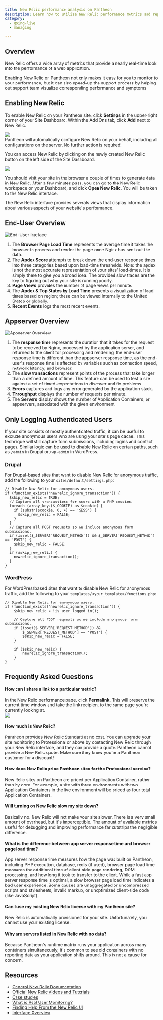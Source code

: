 ```yaml
---
title: New Relic performance analysis on Pantheon
description: Learn how to utilize New Relic performance metrics and reports.
category:
  - going-live
  - managing

---
```


## Overview
New Relic offers a wide array of metrics that provide a nearly real-time look into the performance of a web application.

Enabling New Relic on Pantheon not only makes it easy for you to monitor to your performance, but it can also speed-up the support process by helping out support team visualize corresponding performance and symptoms.

## Enabling New Relic

To enable New Relic on your Pantheon site, click **Settings** in the upper-right corner of your Site Dashboard. Within the Add Ons tab, click **Add** next to New Relic.


![](/source/docs/assets/images/desk_images/218052.png)  
Pantheon will automatically configure New Relic on your behalf, including all configurations on the server. No further action is required!  


You can access New Relic by clicking on the newly created New Relic button on the left side of the Site Dashboard.  


 ![](/source/docs/assets/images/desk_images/280225.png)  


You should visit your site in the browser a couple of times to generate data in New Relic. After a few minutes pass, you can go to the New Relic workspace on your Dashboard, and click **Open New Relic**. You will be taken to the New Relic interface.

The New Relic interface provides severals views that display information about various aspects of your website's performance.

## End-User Overview

![End-User Inteface](/source/docs/assets/images/desk_images/78125.png)

1. The **Browser Page Load Time** represents the average time it takes the browser to process and render the page once Nginx has sent out the data. 
2. The **Apdex Score** attempts to break down the end-user response times into three categories based upon load-time thresholds. Note: the apdex is not the most accurate representation of your sites' load-times. It is simply there to give you a broad idea. The provided slow traces are the key to figuring out why your site is running poorly.
3. **Page Views** provides the number of page views per minute.
4. The **Apdex & Top States by Load Time** presents a visualization of load times based on region; these can be viewed internally to the United States or globally.
5. **Recent Events** logs the most recent events.

## Appserver Overview

![Appserver Overview](/source/docs/assets/images/desk_images/77851.png)

1. The **response time** represents the duration that it takes for the request to be received by Nginx, processed by the application server, and returned to the client for processing and rendering. the end-user response time is different than the appserver response time, as the end-user's response time is affected by variables such as connection speed, network latency, and browser.
2. The **slow transactions** represent points of the process that take longer than a defined amount of time. This feature can be used to test a site against a set of timed-expectations to discover and fix problems.
3. **Errors** captures and logs any error generated by the application stack.
4. **Throughput** displays the number of requests per minute.
5. The **Servers** display shows the number of [Application Containers](/docs/articles/architecture/all-about-application-containers), or appservers, associated with the given environment.

## Only Logging Authenticated Users

If your site consists of mostly authenticated traffic, it can be useful to exclude anonymous users who are using your site's page cache. This technique will still capture form submissions, including logins and contact pages. Similar logic can be used to disable New Relic on certain paths, such as `/admin` in Drupal or `/wp-admin` in WordPress.  

### Drupal
For Drupal-based sites that want to disable New Relic for anonymous traffic, add the following to your `sites/default/settings.php`:

```
// Disable New Relic for anonymous users.
if (function_exists('newrelic_ignore_transaction')) {
  $skip_new_relic = TRUE;
  // Capture all transactions for users with a PHP session.
  foreach (array_keys($_COOKIE) as $cookie) {
    if (substr($cookie, 0, 4) == 'SESS') {
      $skip_new_relic = FALSE;
    }
  }
  // Capture all POST requests so we include anonymous form submissions.
  if (isset($_SERVER['REQUEST_METHOD']) && $_SERVER['REQUEST_METHOD'] == 'POST') {
    $skip_new_relic = FALSE;
  }
  if ($skip_new_relic) {
    newrelic_ignore_transaction();
  }
}
```

### WordPress
For WordPressbased sites that want to disable New Relic for anonymous traffic, add the following to your `templates/<your_template>/functions.php`:

```
// Disable New Relic for anonymous users.
if (function_exists('newrelic_ignore_transaction')) {
    $skip_new_relic = !is_user_logged_in();

    // Capture all POST requests so we include anonymous form submissions.
    if (isset($_SERVER['REQUEST_METHOD']) &&
        $_SERVER['REQUEST_METHOD'] == 'POST') {
        $skip_new_relic = FALSE;
    }

    if ($skip_new_relic) {
        newrelic_ignore_transaction();
    }
}
```

## Frequently Asked Questions

#### How can I share a link to a particular metric?

In the New Relic performance page, click **Permalink**. This will preserve the current time window and take the link recipient to the same page you're currently looking at.  
 ![](/source/docs/assets/images/desk_images/218071.png)

#### How much is New Relic?

Pantheon provides New Relic Standard at no cost. You can upgrade your site monitoring to Professional or above by contacting New Relic through your New Relic interface, and they can provide a quote. Pantheon cannot provide a New Relic quote. Make sure they know you're a Pantheon customer for a discount!

#### How does New Relic price Pantheon sites for the Professional service?

New Relic sites on Pantheon are priced per Application Container, rather than by core. For example, a site with three environments with two Application Containers in the live environment will be priced as four total Application Containers.

#### Will turning on New Relic slow my site down?

Basically no, New Relic will not make your site slower. There is a very small amount of overhead, but it's imperceptible. The amount of available metrics useful for debugging and improving performance far outstrips the negligible difference.

#### What is the difference between app server response time and browser page load time?

App server response time measures how the page was built on Pantheon, including PHP execution, database, redis (if used), browser page load time measures the additional time of client-side page rendering, DOM processing, and how long it took to transfer to the client. While a fast app server response time is optimal, a slow browser page load time indicates a bad user experience. Some causes are unaggregated or uncompressed scripts and stylesheets, invalid markup, or unoptimized client-side code (like JavaScript).

#### Can I use my existing New Relic license with my Pantheon site?

New Relic is automatically provisioned for your site. Unfortunately, you cannot use your existing license.

#### Why are servers listed in New Relic with no data?

Because Pantheon's runtime matrix runs your application across many containers simultaneously, it's common to see old containers with no reporting data as your application shifts around. This is not a cause for concern.

## Resources

- [General New Relic Documentation](https://newrelic.com/docs/)
- [Official New Relic Videos and Tutorials](http://newrelic.com/resources/videos)
- [Case studies](http://newrelic.com/resources/case-studies)
- [What is Real User Monitoring?](https://newrelic.com/docs/features/real-user-monitoring)
- [Finding Help From the New Relic UI](https://newrelic.com/docs/site/finding-help)
- [Interface Overview](https://newrelic.com/docs/site/the-new-relic-ui)
